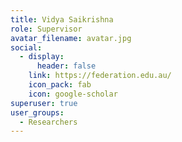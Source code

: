 ```yaml
---
title: Vidya Saikrishna
role: Supervisor
avatar_filename: avatar.jpg
social:
  - display:
      header: false
    link: https://federation.edu.au/
    icon_pack: fab
    icon: google-scholar
superuser: true
user_groups:
  - Researchers
---
```

